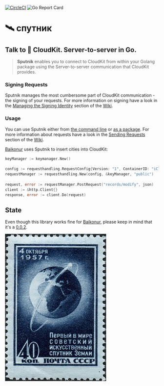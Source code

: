 [![CircleCI](https://circleci.com/bb/q231950/sputnik/tree/master.svg?style=svg)](https://circleci.com/bb/q231950/sputnik/tree/master) ![Go Report Card](https://goreportcard.com/badge/github.com/q231950/sputnik)

# 🛰 спутник

## Talk to  CloudKit. Server-to-server in Go.

> **Sputnik** enables you to connect to CloudKit from within your Golang package using the Server-to-server communication that CloudKit provides.

### Signing Requests

Sputnik manages the most cumbersome part of CloudKit communication - the signing of your requests. For more information on signing have a look in the [Managing the Signing Identity](https://github.com/q231950/sputnik/wiki/Managing-the-Signing-Identity) section of the [Wiki](https://github.com/q231950/sputnik/wiki).

### Usage

You can use Sputnik either from [the command line](https://github.com/q231950/sputnik/wiki/Sending-Requests#the-sputnik-binary) or [as a package](https://github.com/q231950/sputnik/wiki/Sending-Requests#the-sputnik-package). For more information about requests have a look in the [Sending Requests](https://github.com/q231950/sputnik/wiki/Sending-Requests) section of the [Wiki](https://github.com/q231950/sputnik/wiki).

[Baikonur](https://github.com/q231950/baikonur) uses Sputnik to insert cities into CloudKit:

```go
keyManager := keymanager.New()

config := requesthandling.RequestConfig{Version: "1", ContainerID: "iCloud.com.elbedev.bish"}
requestManager := requesthandling.New(config, &keyManager, "public")

request, error := requestManager.PostRequest("records/modify", json)
client := &http.Client{}
response, error := client.Do(request)
```

## State

Even though this library works fine for [Baikonur](https://github.com/q231950/baikonur), please keep in mind that it's a [0.0.2](https://github.com/q231950/sputnik/releases).


![Gemeinfrei, <a href="https://commons.wikimedia.org/w/index.php?curid=229349">Link</a>](resources/331px-Sputnik-stamp-ussr.jpg)
